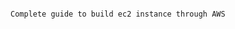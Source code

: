                                                                             Complete guide to build ec2 instance through AWS

